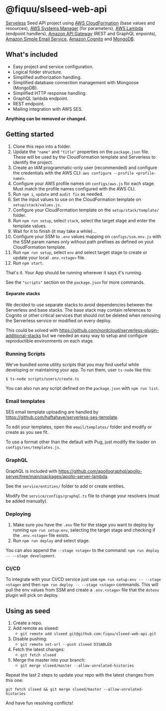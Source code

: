 # @fiquu/slseed-web-api

[Serveless](https://www.serverless.com/) Seed API project using [AWS CloudFormation](https://aws.amazon.com/cloudformation/) (base values and resources), [AWS Systems Manager](https://aws.amazon.com/systems-manager/) (for parameters), [AWS Lambda](https://aws.amazon.com/lambda/) (endpoint handlers), [Amazon API Gateway](https://aws.amazon.com/api-gateway/) (REST and GraphQL enpoints), [Amazon Simple Email Service](https://aws.amazon.com/ses/), [Amazon Cognito](https://aws.amazon.com/cognito/) and [MongoDB](https://www.mongodb.com/cloud/atlas).

## What's included

- Easy project and service configuration.
- Logical folder structure.
- Simplified authorization handling.
- Simplified database connection management with Mongoose (MongoDB).
- Simplified HTTP response handling.
- GraphQL lambda endpoint.
- REST endpoint.
- Mailing integration with AWS SES.

**Anything can be removed or changed.**

## Getting started

1. Clone this repo into a folder.
1. Update the `"name"` and `"title"` properties on the `package.json` file. These will be used by the CloudFormation template and Serverless to identify the project.
1. Create an IAM programmatic-only user (recommended) and configure the credentials with the AWS CLI: `aws configure --profile <profile-name>`.
1. Configure your AWS profile names on `configs/aws.js` for each stage. Must match the profile names configured with the AWS CLI.
1. Run `npm i`, `update` and `audit fix` as needed.
1. Set the input values to use on the CloudFormation template on `setup/stack/values.js`.
1. Configure your CloudFormation template on the `setup/stack/template/` folder.
1. Run `npm run setup`, select `stack`, select the target stage and enter the template values.
1. Wait for it to finish (it may take a while)...
1. Configure your SSM to `.env` values mapping on `configs/ssm.env.js` with the SSM param names only without path prefixes as defined on yout CloudFormation template.
1. Run `npm run setup`, select `env` and select target stage to create or update your local `.env.<stage>` file.
1. Run `npm start`.

That's it. Your App should be running wherever it says it's running.

See the `"scripts"` section on the `package.json` for more commands.

#### Separate stacks

We decided to use separate stacks to avoid dependencies between the Serverless and base stacks. The base stack may contain references to Cognito  or other critical services that should not be deleted when removing the Serverless service or modified on every deploy.

This could be solved with https://github.com/nordcloud/serverless-plugin-additional-stacks but we needed an easy way to setup and configure reproductible environments on each stage.

### Running Scripts

We've bundled some utility scripts that you may find useful while developing or maintaining your app. To run them, user `ts-node` like this:

`$ ts-node scripts/users/create.ts`

You can also run any script defined on the `package.json` with `npm run list`.

### Email templates

SES email template uploading are handled by https://github.com/haftahave/serverless-ses-template.

To edit your templates, open the `email/templates/` folder and modify or create as you see fit.

To use a format other than the default with Pug, just modify the loader on `configs/ses/templates.js`.

### GraphQL

GraphQL is included with https://github.com/apollographql/apollo-server/tree/main/packages/apollo-server-lambda.

See the `service/entities/` folder to add or create entities.

Modify the `service/configs/graphql.ts` file to change your resolvers (must be added manually).

### Deploying

1. Make sure you have the `.env` file for the stage you want to deploy by running `npm run setup:env`, selecting the target stage and checking if the `.env.<stage>` file exists.
1. Run `npm run deploy` and select stage.

You can also append the `--stage <stage>` to the command: `npm run deploy -- --stage development`.

### CI/CD

To integrate with your CI/CD service just use `npm run setup:env -- --stage <stage>` and then `npm run deploy -- --stage <stage>` commands. This will pull the env values from SSM and create a `.env.<stage>` file that the `dotenv` plugin will pick on deploy.

## Using as seed

1. Create a repo.
1. Add remote as slseed:
    - `git remote add slseed git@github.com:fiquu/slseed-web-api.git`
1. Disable pushing:
    - `git remote set-url --push slseed DISABLED`
1. Fetch the latest changes:
    - `git fetch slseed`
1. Merge the master into your branch:
    - `git merge slseed/master --allow-unrelated-histories`

Repeat the last 2 steps to update your repo with the latest changes from this one:

`git fetch slseed && git merge slseed/master --allow-unrelated-histories`

And have fun resolving conflicts!

